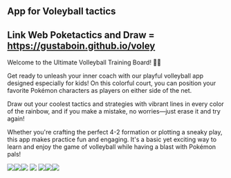 ## App for Voleyball tactics 

## Link Web Poketactics and Draw = https://gustaboin.github.io/voley


Welcome to the Ultimate Volleyball Training Board! 🏐✨

Get ready to unleash your inner coach with our playful volleyball app designed especially for kids! On this colorful court, you can position your favorite Pokémon characters as players on either side of the net.

Draw out your coolest tactics and strategies with vibrant lines in every color of the rainbow, and if you make a mistake, no worries—just erase it and try again!

Whether you're crafting the perfect 4-2 formation or plotting a sneaky play, this app makes practice fun and engaging. It's a basic yet exciting way to learn and enjoy the game of volleyball while having a blast with Pokémon pals!

<img src="https://gustaboin.github.io/voley/assets/img/charmeleonLeft.png"><img src="https://gustaboin.github.io/voley/assets/img/ivysaur.png"><img src="https://gustaboin.github.io/voley/assets/img/rattataLeft.png">
<img src="https://gustaboin.github.io/voley/assets/img/ball.png">
<img src="https://gustaboin.github.io/voley/assets/img/nidoranR.png"><img src="https://gustaboin.github.io/voley/assets/img/vulpix.png"><img src="https://gustaboin.github.io/voley/assets/img/pikachu.png">
